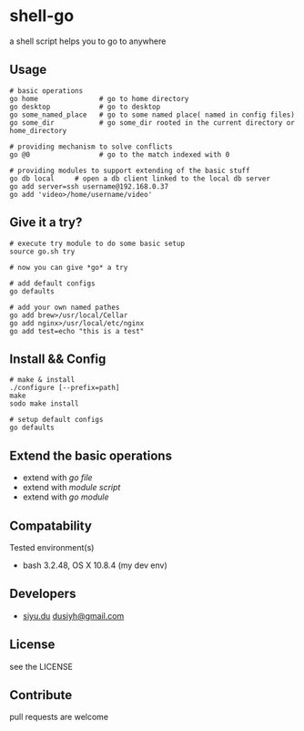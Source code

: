 shell-go
========

a shell script helps you to go to anywhere

## Usage
```
# basic operations
go home               # go to home directory
go desktop            # go to desktop
go some_named_place   # go to some named place( named in config files)
go some_dir           # go some_dir rooted in the current directory or home_directory

# providing mechanism to solve conflicts
go @0                 # go to the match indexed with 0

# providing modules to support extending of the basic stuff
go db local     # open a db client linked to the local db server
go add server=ssh username@192.168.0.37
go add 'video>/home/username/video'
```

## Give it a try?
```
# execute try module to do some basic setup
source go.sh try

# now you can give *go* a try

# add default configs
go defaults

# add your own named pathes
go add brew>/usr/local/Cellar
go add nginx>/usr/local/etc/nginx
go add test=echo "this is a test"

```

## Install && Config
```
# make & install
./configure [--prefix=path]
make
sodo make install

# setup default configs
go defaults
```


## Extend the basic operations

* extend with *go file* 
* extend with *module script*
* extend with *go module*

## Compatability

Tested environment(s)

* bash 3.2.48, OS X 10.8.4 (my dev env)

## Developers

* [siyu.du](https://github.com/secretworry) dusiyh@gmail.com

## License

see the LICENSE

## Contribute

pull requests are welcome
